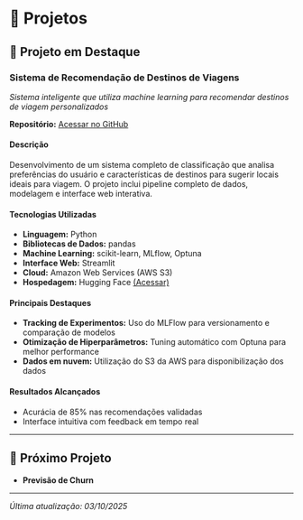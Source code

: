 # 🚀 Projetos

## 🌟 Projeto em Destaque

### **Sistema de Recomendação de Destinos de Viagens**
*Sistema inteligente que utiliza machine learning para recomendar destinos de viagem personalizados*

**Repositório:** [Acessar no GitHub](https://github.com/PedroMeerholz/viagens-ml)

#### **Descrição**
Desenvolvimento de um sistema completo de classificação que analisa preferências do usuário e características de destinos para sugerir locais ideais para viagem. O projeto inclui pipeline completo de dados, modelagem e interface web interativa.

#### **Tecnologias Utilizadas**
- **Linguagem:** Python
- **Bibliotecas de Dados:** pandas
- **Machine Learning:** scikit-learn, MLflow, Optuna
- **Interface Web:** Streamlit
- **Cloud:** Amazon Web Services (AWS S3)
- **Hospedagem:** Hugging Face [(Acessar)](https://huggingface.co/spaces/pedromeerholz/viagens-ml)

#### **Principais Destaques**
- **Tracking de Experimentos:** Uso do MLFlow para versionamento e comparação de modelos
- **Otimização de Hiperparâmetros:** Tuning automático com Optuna para melhor performance
- **Dados em nuvem:** Utilização do S3 da AWS para disponibilização dos dados

#### **Resultados Alcançados**
- Acurácia de 85% nas recomendações validadas
- Interface intuitiva com feedback em tempo real

---

## 🎯 Próximo Projeto

- **Previsão de Churn**

---

*Última atualização: 03/10/2025*
